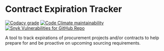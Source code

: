 # Contract Expiration Tracker

[![Codacy grade](https://img.shields.io/codacy/grade/193bd5aca750482586e41daf9aaa510e)](https://app.codacy.com/gh/cityssm/contract-expiration-tracker/)
[![Code Climate maintainability](https://img.shields.io/codeclimate/maintainability/cityssm/contract-expiration-tracker)](https://codeclimate.com/github/cityssm/contract-expiration-tracker)
[![Snyk Vulnerabilities for GitHub Repo](https://img.shields.io/snyk/vulnerabilities/github/cityssm/contract-expiration-tracker)](https://app.snyk.io/org/cityssm/project/95eb95a6-1cd0-4b5b-baec-99d65187622a)

A tool to track expirations of procurement projects and/or contracts
to help prepare for and be proactive on upcoming sourcing requirements.
